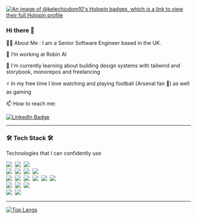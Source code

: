 [![An image of @kelechiodom10's Holopin badges, which is a link to view their full Holopin profile](https://holopin.me/kelechiodom10)](https://holopin.io/@kelechiodom10)

### Hi there 👋

<!--
**KelechiOdom10/kelechiodom10** is a ✨ _special_ ✨ repository because its `README.md` (this file) appears on your GitHub profile.

Here are some ideas to get you started:

- 🔭 I’m currently working on ...
- 🌱 I’m currently learning ...
- 👯 I’m looking to collaborate on ...
- 🤔 I’m looking for help with ...
- 💬 Ask me about ...
- 📫 How to reach me: ...
- 😄 Pronouns: ...
- ⚡ Fun fact: ...
-->

👨‍💻  About Me :
I am a Senior Software Engineer based in the UK.

🔭 I’m working at Robin AI

🌱 I'm currently learning about building design systems with tailwind and storybook, monorepos and freelancing

⚡ In my free time I love watching and playing football (Arsenal fan 🙂) as well as gaming

📫 How to reach me: 

[<img src="https://img.shields.io/badge/LinkedIn-blue?style=for-the-badge&logo=linkedin&logoColor=white" alt="LinkedIn Badge"/>](https://www.linkedin.com/in/kelechi-odom-065308157/")

---
<h3>🛠 Tech Stack 🛠</h3>

<p> Technologies that I can confidently use </p>

<p>
  <img src="https://img.shields.io/badge/TypeScript-007acc?style=flat-square&logo=typescript&logoColor=white"/></a>&nbsp 
  <img src="https://img.shields.io/badge/Python-376E9D?style=flat-square&logo=Python&logoColor=white"/></a>&nbsp 
  <img src="https://img.shields.io/badge/c%23-%23239120.svg?style=flat-square&logo=c-sharp&logoColor=white"/></a>&nbsp
  <br>
  <img src="https://img.shields.io/badge/HTML-DE4B25?style=flat-square&logo=html5&logoColor=white"/></a>&nbsp 
  <img src="https://img.shields.io/badge/CSS-0F6BB4?style=flat-square&logo=css3&logoColor=white"/></a>&nbsp 
  <img src="https://img.shields.io/badge/React-58C2DF?style=flat-square&logo=react&logoColor=white"/></a>&nbsp 
  <img src="https://img.shields.io/badge/react_native-%2320232a.svg?style=flat-square&logo=react&logoColor=%2361DAFB"/></a>&nbsp 
  <br>
  <img src="https://img.shields.io/badge/NestJS-DA234B?style=flat-square&logo=NestJS&logoColor=white"/></a>&nbsp
  <img src="https://img.shields.io/badge/.NET-5C2D91?style=flat-square&logo=.net&logoColor=white"/></a>&nbsp
  <img src="https://img.shields.io/badge/Express-82C042?style=flat-square&logo=Express&logoColor=white"/></a>&nbsp 
  <img src="https://img.shields.io/badge/Prisma-3982CE?style=flat-square&logo=Prisma&logoColor=white"/></a>&nbsp 
  <img src="https://img.shields.io/badge/GraphQL-DC0193?style=flat-square&logo=GraphQL&logoColor=white"/></a>&nbsp 
  <img src="https://img.shields.io/badge/postgres-%23316192.svg?style=flat-square&logo=postgresql&logoColor=white"/></a>&nbsp 
  <br>
  <img src="https://img.shields.io/badge/-jest-%23C21325?style=flat-square&logo=jest&logoColor=white"/></a>&nbsp
  <img src="https://img.shields.io/badge/redux-%23593d88.svg?style=flat-square&logo=redux&logoColor=white"/></a>&nbsp  <img src="https://img.shields.io/badge/-React%20Query-FF4154?style=flat-square&logo=react%20query&logoColor=white"/></a>&nbsp
 
  <br>
  <img src="https://img.shields.io/badge/Docker-0897E5?style=flat-square&logo=docker&logoColor=white"/></a>&nbsp 
  <img src="https://img.shields.io/badge/azure-%230072C6.svg?style=flat-square&logo=microsoftazure&logoColor=white"/></a>&nbsp 
</p>

---

[![Top Langs](https://github-readme-stats.vercel.app/api/top-langs/?username=kelechiodom10&layout=compact&theme=tokyonight)](https://github.com/anuraghazra/github-readme-stats)
